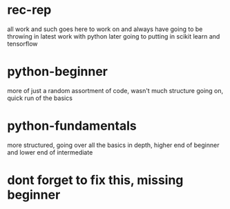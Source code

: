 # rec-rep
all work and such goes here to work on and always have
going to be throwing in latest work with python
later going to putting in scikit learn and tensorflow
# python-beginner
more of just a random assortment of code, 
wasn't much structure going on, 
quick run of the basics
# python-fundamentals
more structured, 
going over all the basics in depth, 
higher end of beginner and lower end of intermediate
# dont forget to fix this, missing beginner
